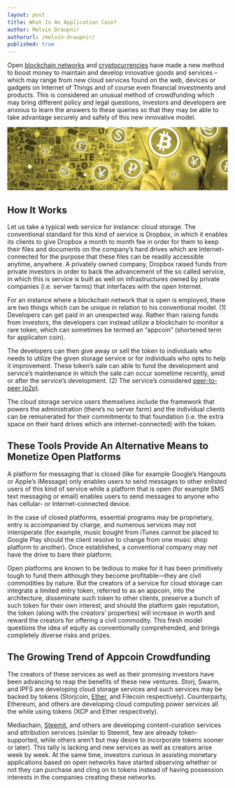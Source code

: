 ```yaml
---
layout: post
title: What Is An Application Coin?
author: Melvin Draupnir
authorurl: /melvin-draupnir/
published: true
---
```


Open <a href="https://www.weusecoins.com/blockchain-explained-for-normal-people/">blockchain networks</a> and <a href="https://www.weusecoins.com/video-bitcoin-and-cryptocurrency-safe/">cryptocurrencies</a> have made a new method to boost money to maintain and develop innovative goods and services – which may range from new cloud services found on the web, devices or gadgets on Internet of Things and of course even financial investments and products. This is considered an unusual method of crowdfunding which may bring different policy and legal questions, investors and developers are anxious to learn the answers to these queries so that they may be able to take advantage securely and safely of this new innovative model.

<center><img src="/images/what-is-appcoin.jpg" alt="what are appcoins"/></center>
<h2>How It Works</h2>

Let us take a typical web service for instance: cloud storage. The conventional standard for this kind of service is Dropbox, in which it enables its clients to give Dropbox a month to month fee in order for them to keep their files and documents on the company’s hard drives which are Internet-connected for the purpose that these files can be readily accessible anytime, anywhere. A privately owned company, Dropbox raised funds from private investors in order to back the advancement of the so called service, in which this is service is built as well on infrastructures owned by private companies (i.e. server farms) that interfaces with the open Internet. 

For an instance where a blockchain network that is open is employed, there are two things which can be unique in relation to his conventional model.  (1) Developers can get paid in an unexpected way. Rather than raising funds from investors, the developers can instead utilize a blockchain to monitor a rare token, which can sometimes be termed an “appcoin” (shortened term for applicaton coin). 

The developers can then give away or sell the token to individuals who needs to utilize the given storage service or for individuals who opts to help it improvement. These token’s sale can able to fund the development and service’s maintenance in which the sale can occur sometime recently, amid or after the service’s development. (2) The service’s considered <a href="https://www.weusecoins.com/video-p2p-money-historical-context/">peer-to-peer (p2p)</a>. 

The cloud storage service users themselves include the framework that powers the administration (there’s no server farm) and the individual clients can be remunerated for their commitments to that foundation (i.e. the extra space on their hard drives which are internet-connected) with the token.  

<h2>These Tools Provide An Alternative Means to Monetize Open Platforms</h2>

A platform for messaging that is closed (like for example Google’s Hangouts or Apple’s iMessage) only enables users to send messages to other enlisted users of this kind of service while a platform that is open (for example SMS text messaging or email) enables users to send messages to anyone who has cellular- or Internet-connected device. 

In the case of closed platforms, essential programs may be proprietary, entry is accompanied by charge, and numerous services may not interoperate (for example, music bought from iTunes cannot be placed to Google Play should the client resolve to change from one music shop platform to another). Once established, a conventional company may not have the drive to bare their platform. 

Open platforms are known to be tedious to make for it has been primitively tough to fund them although they become profitable—they are civil commodities by nature. But the creators of a service for cloud storage can integrate a limited entry token, referred to as an appcoin, into the architecture, disseminate such token to other clients, preserve a bunch of such token for their own interest, and should the platform gain reputation, the token (along with the creators’ properties) will increase in worth and reward the creators for offering a civil commodity. This fresh model questions the idea of equity as conventionally comprehended, and brings completely diverse risks and prizes.

<h2>The Growing Trend of Appcoin Crowdfunding</h2>

The creators of these services as well as their promising investors have been advancing to reap the benefits of these new ventures. Storj, Swarm, and IPFS are developing cloud storage services and such services may be backed by tokens (Storjcoin, <a href="https://www.weusecoins.com/video-distributed-consensus-summary-and-review/">Ether</a>, and Filecoin respectively). Counterparty, Ethereum, and others are developing cloud computing power services all the while using tokens (XCP and Ether respectively). 

Mediachain, <a href="https://www.weusecoins.com/video-steemit-roadmap-2017/">Steemit</a>, and others are developing content-curation services and attribution services (similar to Steemit, few are already token-supported, while others aren’t but may desire to incorporate tokens sooner or later). This tally is lacking and new services as well as creators arise week by week. At the same time, investors curious in assisting monetary applications based on open networks have started observing whether or not they can purchase and cling on to tokens instead of having possession interests in the companies creating these networks.
